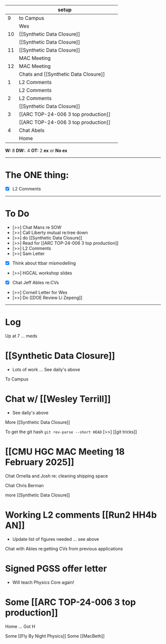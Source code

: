 
|     | setup                                |     |
| --- | ------------------------------------ | --- |
| 9   | to Campus                            |     |
|     | Wes                                  |     |
| 10  | [[Synthetic Data Closure]]           |     |
|     | [[Synthetic Data Closure]]           |     |
| 11  | [[Synthetic Data Closure]]           |     |
|     | MAC Meeting                          |     |
| 12  | MAC Meeting                          |     |
|     | Chats and [[Synthetic Data Closure]] |     |
| 1   | L2 Comments                          |     |
|     | L2 Comments                          |     |
| 2   | L2 Comments                          |     |
|     | [[Synthetic Data Closure]]           |     |
| 3   | [[ARC TOP-24-006 3 top production]]  |     |
|     | [[ARC TOP-24-006 3 top production]]  |     |
| 4   | Chat Abels                           |     |
|     | Home                                 |     |

**W:** 8 
**DW:**. 4
**OT:** 2
**ex** or **No ex**

---
# The ONE thing: 
- [x]  L2 Comments

---
# To Do

- [>>]  Chat Mans re SOW
- [>>] Call Liberty mutual re:tree down
- [>>] do [[Synthetic Data Closure]]
- [>>] Read for [[ARC TOP-24-006 3 top production]]
- [>>]  L2 Comments
- [>>] Sam Letter
- [x] Think about ttbar mismodelling
- [>>] HGCAL workshop slides 
- [x] Chat Jeff Ables re:CVs
- [>>] Cornell Letter for Wes
- [>>] Do  [[DOE Review Li Zepeng]]

---

# Log

Up at 7 ... meds

# [[Synthetic Data Closure]]
- Lots of work ... See daily's above

To Campus 

# Chat w/ [[Wesley Terrill]]
- See daily's above

More [[Synthetic Data Closure]]

To get the git hash
`git rev-parse --short HEAD` [>>]  [[git tricks]]


# [[CMU HGC MAC Meeting 18 February 2025]]

Chat Ornella and Josh re: cleaning shipping space

Chat Chris Berman

more [[Synthetic Data Closure]]


# Working L2 comments [[Run2 HH4b AN]]
- Update list of figures needed ... see above

Chat with Ables  re:getting CVs from previous applications

# Signed PGSS offer letter
- Will teach Physics Core again!

# Some [[ARC TOP-24-006 3 top production]]


Home ... Got H 

Some [[Fly By Night Physics]]
Some [[MacBeth]]